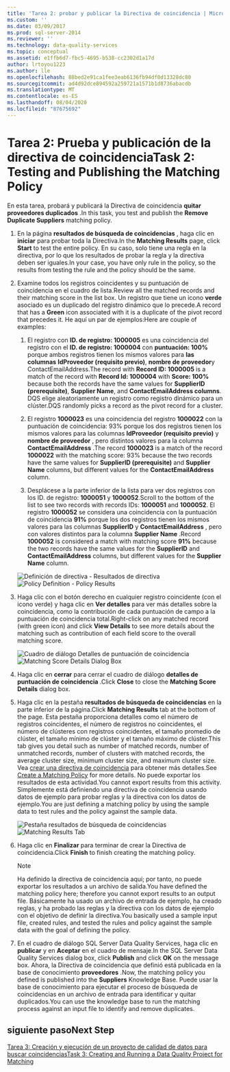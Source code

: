 ```yaml
---
title: 'Tarea 2: probar y publicar la Directiva de coincidencia | Microsoft Docs'
ms.custom: ''
ms.date: 03/09/2017
ms.prod: sql-server-2014
ms.reviewer: ''
ms.technology: data-quality-services
ms.topic: conceptual
ms.assetid: e1ffb6d7-fbc5-4695-b538-cc2302d1a17d
author: lrtoyou1223
ms.author: lle
ms.openlocfilehash: 88bed2e91ca1fee3eab6136fb94df0d13328dc80
ms.sourcegitcommit: ad4d92dce894592a259721a1571b1d8736abacdb
ms.translationtype: MT
ms.contentlocale: es-ES
ms.lasthandoff: 08/04/2020
ms.locfileid: "87675692"
---
```

# <a name="task-2-testing-and-publishing-the-matching-policy"></a><span data-ttu-id="2e6cd-102">Tarea 2: Prueba y publicación de la directiva de coincidencia</span><span class="sxs-lookup"><span data-stu-id="2e6cd-102">Task 2: Testing and Publishing the Matching Policy</span></span>
  <span data-ttu-id="2e6cd-103">En esta tarea, probará y publicará la Directiva de coincidencia **quitar proveedores duplicados** .</span><span class="sxs-lookup"><span data-stu-id="2e6cd-103">In this task, you test and publish the **Remove Duplicate Suppliers** matching policy.</span></span>  
  
1.  <span data-ttu-id="2e6cd-104">En la página **resultados de búsqueda de coincidencias** , haga clic en **iniciar** para probar toda la Directiva.</span><span class="sxs-lookup"><span data-stu-id="2e6cd-104">In the **Matching Results** page, click **Start** to test the entire policy.</span></span> <span data-ttu-id="2e6cd-105">En su caso, solo tiene una regla en la directiva, por lo que los resultados de probar la regla y la directiva deben ser iguales.</span><span class="sxs-lookup"><span data-stu-id="2e6cd-105">In your case, you have only rule in the policy, so the results from testing the rule and the policy should be the same.</span></span>  
  
2.  <span data-ttu-id="2e6cd-106">Examine todos los registros coincidentes y su puntuación de coincidencia en el cuadro de lista.</span><span class="sxs-lookup"><span data-stu-id="2e6cd-106">Review all the matched records and their matching score in the list box.</span></span> <span data-ttu-id="2e6cd-107">Un registro que tiene un icono **verde** asociado es un duplicado del registro dinámico que lo precede.</span><span class="sxs-lookup"><span data-stu-id="2e6cd-107">A record that has a **Green** icon associated with it is a duplicate of the pivot record that precedes it.</span></span> <span data-ttu-id="2e6cd-108">He aquí un par de ejemplos:</span><span class="sxs-lookup"><span data-stu-id="2e6cd-108">Here are couple of examples:</span></span>  
  
    1.  <span data-ttu-id="2e6cd-109">El registro con **ID. de registro: 1000005** es una coincidencia del registro con el **ID. de registro: 1000004** con **puntuación: 100%** porque ambos registros tienen los mismos valores para **las columnas** **IdProveedor (requisito previo)**, **nombre de proveedor**y ContactEmailAddress.</span><span class="sxs-lookup"><span data-stu-id="2e6cd-109">The record with **Record ID: 1000005** is a match of the record with **Record Id: 1000004** with **Score: 100%** because both the records have the same values for **SupplierID (prerequisite)**, **Supplier Name**, and **ContactEmailAddress columns**.</span></span> <span data-ttu-id="2e6cd-110">DQS elige aleatoriamente un registro como registro dinámico para un clúster.</span><span class="sxs-lookup"><span data-stu-id="2e6cd-110">DQS randomly picks a record as the pivot record for a cluster.</span></span>  
  
    2.  <span data-ttu-id="2e6cd-111">El registro **1000023** es una coincidencia del registro **1000022** con la puntuación de coincidencia: 93% porque los dos registros tienen los mismos valores para las columnas **IdProveedor (requisito previo)** y **nombre de proveedor** , pero distintos valores para la columna **ContactEmailAddress** .</span><span class="sxs-lookup"><span data-stu-id="2e6cd-111">The record **1000023** is a match of the record **1000022** with the matching score: 93% because the two records have the same values for **SupplierID (prerequisite)** and **Supplier Name** columns, but different values for the **ContactEmailAddress** column.</span></span>  
  
    3.  <span data-ttu-id="2e6cd-112">Desplácese a la parte inferior de la lista para ver dos registros con los ID. de registro: **1000051** y **1000052**.</span><span class="sxs-lookup"><span data-stu-id="2e6cd-112">Scroll to the bottom of the list to see two records with records IDs: **1000051** and **1000052**.</span></span> <span data-ttu-id="2e6cd-113">El registro **1000052** se considera una coincidencia con la puntuación de coincidencia **91%** porque los dos registros tienen los mismos valores para las columnas **SupplierID** y **ContactEmailAddress** , pero con valores distintos para la columna **Supplier Name** .</span><span class="sxs-lookup"><span data-stu-id="2e6cd-113">Record **1000052** is considered a match with matching score **91%** because the two records have the same values for the **SupplierID** and **ContactEmailAddress** columns, but different values for the **Supplier Name** column.</span></span>  
  
     <span data-ttu-id="2e6cd-114">![Definición de directiva - Resultados de directiva](../../2014/tutorials/media/et-testingandpublishingthematchingpolicy-01.jpg "Definición de directiva - Resultados de directiva")</span><span class="sxs-lookup"><span data-stu-id="2e6cd-114">![Policy Definition - Policy Results](../../2014/tutorials/media/et-testingandpublishingthematchingpolicy-01.jpg "Policy Definition - Policy Results")</span></span>  
  
3.  <span data-ttu-id="2e6cd-115">Haga clic con el botón derecho en cualquier registro coincidente (con el icono verde) y haga clic en **Ver detalles** para ver más detalles sobre la coincidencia, como la contribución de cada puntuación de campo a la puntuación de coincidencia total.</span><span class="sxs-lookup"><span data-stu-id="2e6cd-115">Right-click on any matched record (with green icon) and click **View Details** to see more details about the matching such as contribution of each field score to the overall matching score.</span></span>  
  
     <span data-ttu-id="2e6cd-116">![Cuadro de diálogo Detalles de puntuación de coincidencia](../../2014/tutorials/media/et-testingandpublishingthematchingpolicy-02.jpg "Cuadro de diálogo Detalles de puntuación de coincidencia")</span><span class="sxs-lookup"><span data-stu-id="2e6cd-116">![Matching Score Details Dialog Box](../../2014/tutorials/media/et-testingandpublishingthematchingpolicy-02.jpg "Matching Score Details Dialog Box")</span></span>  
  
4.  <span data-ttu-id="2e6cd-117">Haga clic en **cerrar** para cerrar el cuadro de diálogo **detalles de puntuación de coincidencia** .</span><span class="sxs-lookup"><span data-stu-id="2e6cd-117">Click **Close** to close the **Matching Score Details** dialog box.</span></span>  
  
5.  <span data-ttu-id="2e6cd-118">Haga clic en la pestaña **resultados de búsqueda de coincidencias** en la parte inferior de la página.</span><span class="sxs-lookup"><span data-stu-id="2e6cd-118">Click **Matching Results** tab at the bottom of the page.</span></span> <span data-ttu-id="2e6cd-119">Esta pestaña proporciona detalles como el número de registros coincidentes, el número de registros no coincidentes, el número de clústeres con registros coincidentes, el tamaño promedio de clúster, el tamaño mínimo de clúster y el tamaño máximo de clúster.</span><span class="sxs-lookup"><span data-stu-id="2e6cd-119">This tab gives you detail such as number of matched records, number of unmatched records, number of clusters with matched records, the average cluster size, minimum cluster size, and maximum cluster size.</span></span> <span data-ttu-id="2e6cd-120">Vea [crear una directiva de coincidencia](https://msdn.microsoft.com/library/hh270290.aspx) para obtener más detalles.</span><span class="sxs-lookup"><span data-stu-id="2e6cd-120">See [Create a Matching Policy](https://msdn.microsoft.com/library/hh270290.aspx) for more details.</span></span> <span data-ttu-id="2e6cd-121">No puede exportar los resultados de esta actividad.</span><span class="sxs-lookup"><span data-stu-id="2e6cd-121">You cannot export results from this activity.</span></span> <span data-ttu-id="2e6cd-122">Simplemente está definiendo una directiva de coincidencia usando datos de ejemplo para probar reglas y la directiva con los datos de ejemplo.</span><span class="sxs-lookup"><span data-stu-id="2e6cd-122">You are just defining a matching policy by using the sample data to test rules and the policy against the sample data.</span></span>  
  
     <span data-ttu-id="2e6cd-123">![Pestaña resultados de búsqueda de coincidencias](../../2014/tutorials/media/et-testingandpublishingthematchingpolicy-03.jpg "Pestaña Resultados de búsqueda de coincidencias")</span><span class="sxs-lookup"><span data-stu-id="2e6cd-123">![Matching Results Tab](../../2014/tutorials/media/et-testingandpublishingthematchingpolicy-03.jpg "Matching Results Tab")</span></span>  
  
6.  <span data-ttu-id="2e6cd-124">Haga clic en **Finalizar** para terminar de crear la Directiva de coincidencia.</span><span class="sxs-lookup"><span data-stu-id="2e6cd-124">Click **Finish** to finish creating the matching policy.</span></span>  
  
    > [!NOTE]  
    >  <span data-ttu-id="2e6cd-125">Ha definido la directiva de coincidencia aquí; por tanto, no puede exportar los resultados a un archivo de salida.</span><span class="sxs-lookup"><span data-stu-id="2e6cd-125">You have defined the matching policy here; therefore you cannot export results to an output file.</span></span> <span data-ttu-id="2e6cd-126">Básicamente ha usado un archivo de entrada de ejemplo, ha creado reglas, y ha probado las reglas y la directiva con los datos de ejemplo con el objetivo de definir la directiva.</span><span class="sxs-lookup"><span data-stu-id="2e6cd-126">You basically used a sample input file, created rules, and tested the rules and policy against the sample data with the goal of defining the policy.</span></span>  
  
7.  <span data-ttu-id="2e6cd-127">En el cuadro de diálogo SQL Server Data Quality Services, haga clic en **publicar** y en **Aceptar** en el cuadro de mensaje.</span><span class="sxs-lookup"><span data-stu-id="2e6cd-127">In the SQL Server Data Quality Services dialog box, click **Publish** and click **OK** on the message box.</span></span> <span data-ttu-id="2e6cd-128">Ahora, la Directiva de coincidencia que definió está publicada en la base de conocimiento **proveedores** .</span><span class="sxs-lookup"><span data-stu-id="2e6cd-128">Now, the matching policy you defined is published into the **Suppliers** Knowledge Base.</span></span> <span data-ttu-id="2e6cd-129">Puede usar la base de conocimiento para ejecutar el proceso de búsqueda de coincidencias en un archivo de entrada para identificar y quitar duplicados.</span><span class="sxs-lookup"><span data-stu-id="2e6cd-129">You can use the knowledge base to run the matching process against an input file to identify and remove duplicates.</span></span>  
  
## <a name="next-step"></a><span data-ttu-id="2e6cd-130">siguiente paso</span><span class="sxs-lookup"><span data-stu-id="2e6cd-130">Next Step</span></span>  
 [<span data-ttu-id="2e6cd-131">Tarea 3: Creación y ejecución de un proyecto de calidad de datos para buscar coincidencias</span><span class="sxs-lookup"><span data-stu-id="2e6cd-131">Task 3: Creating and Running a Data Quality Project for Matching</span></span>](../../2014/tutorials/task-3-creating-and-running-a-data-quality-project-for-matching.md)  
  
  
